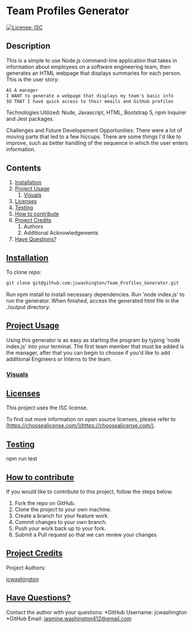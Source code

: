
  # Team Profiles Generator

  [![License: ISC](https://img.shields.io/badge/license-ISC-green)](http://opensource.org/licenses/ISC)

  ## Description
  This is a simple to use Node.js command-line application that takes in information about employees on a software engineering team, then generates an HTML webpage that displays summaries for each person. This is the user story:

  ```md
  AS A manager
  I WANT to generate a webpage that displays my team's basic info
  SO THAT I have quick access to their emails and GitHub profiles
  ```

  Technologies Utilized:
  Node, Javascript, HTML, Bootstrap 5, npm Inquirer and Jest packages.

  Challenges and Future Developement Opportunities:
  There were a lot of moving parts that led to a few hiccups. There are some things I'd like to improve, such as better handling of the sequence in which the user enters information.

  ## Contents

  1. [Installation](#installation)
  2. [Project Usage](#usage)
      1. [Visuals](#visuals)
  3. [Licenses](#licenses)
  4. [Testing](#testing)
  5. [How to contribute](#contributing)
  6. [Project Credits](#credits)
      1. Authors
      2. Additional Acknowledgements
  7. [Have Questions?](#questions)

  ## [Installation](#installation)
  To clone repo: 
  ```md
  git clone git@github.com:jcwashington/Team_Profiles_Generator.git
  ```
  Run npm install to install necessary dependencies. 
  Run 'node index.js' to run the generator. 
  When finished, access the generated html file in the ./output directory.

  ## [Project Usage](#usage)
  Using this generator is as easy as starting the program by typing 'node index.js' into your terminal.
  The first team member that must be added is the manager, after that you can begin to choose if you'd like to add additional Engineers or Interns to the team.

  ### [Visuals](#visuals)
  

  ## [Licenses](#licenses)
  This project uses the ISC license.

  To find out more information on open source licenses, please refer to [https://choosealicense.com/](https://choosealicense.com/).

  ## [Testing](#testing)
  npm run test

  ## [How to contribute](#contributing)
  If you would like to contribute to this project, follow the steps below.
  1. Fork the repo on GitHub.
  2. Clone the project to your own machine.
  3. Create a branch for your feature work.
  3. Commit changes to your own branch.
  4. Push your work back up to your fork.
  5. Submit a Pull request so that we can review your changes

  ## [Project Credits](#credits)

  Project Authors:

  [jcwashington](https://github.com/jcwashington)
  

  ## [Have Questions?](#questions)
  Contact the author with your questions:
    *GitHub Username: jcwashington
    *GitHub Email: jasmine.washington412@gmail.com
